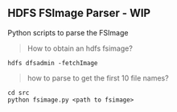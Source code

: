 ## HDFS FSImage Parser - WIP

Python scripts to parse the FSImage

> How to obtain an hdfs fsimage?

```
hdfs dfsadmin -fetchImage
```

> how to parse to get the first 10 file names?

```
cd src
python fsimage.py <path to fsimage>
```


